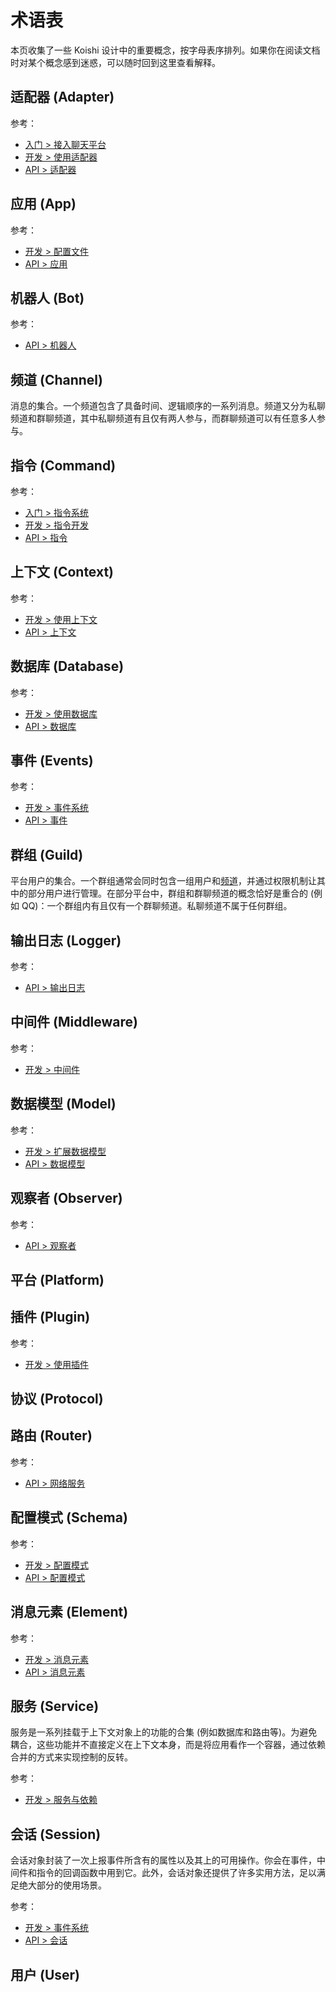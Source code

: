 # 术语表

本页收集了一些 Koishi 设计中的重要概念，按字母表序排列。如果你在阅读文档时对某个概念感到迷惑，可以随时回到这里查看解释。

## 适配器 (Adapter)

参考：

- [入门 > 接入聊天平台](../manual/console/adapter.md)
- [开发 > 使用适配器](../guide/adapter/index.md)
- [API > 适配器](./core/adapter.md)

## 应用 (App)

参考：

- [开发 > 配置文件](../guide/develop/config.md)
- [API > 应用](./core/app.md)

## 机器人 (Bot)

参考：

- [API > 机器人](./core/bot.md)

## 频道 (Channel)

消息的集合。一个频道包含了具备时间、逻辑顺序的一系列消息。频道又分为私聊频道和群聊频道，其中私聊频道有且仅有两人参与，而群聊频道可以有任意多人参与。

## 指令 (Command)

参考：

- [入门 > 指令系统](../manual/usage/command.md)
- [开发 > 指令开发](../guide/basic/command.md)
- [API > 指令](./core/command.md)

## 上下文 (Context)

参考：

- [开发 > 使用上下文](../guide/plugin/selector.md)
- [API > 上下文](./core/context.md)

## 数据库 (Database)

参考：

- [开发 > 使用数据库](../guide/database/)
- [API > 数据库](./database/built-in.md)

## 事件 (Events)

参考：

- [开发 > 事件系统](../guide/basic/events.md)
- [API > 事件](./core/events.md)

## 群组 (Guild)

平台用户的集合。一个群组通常会同时包含一组用户和[频道](#频道)，并通过权限机制让其中的部分用户进行管理。在部分平台中，群组和群聊频道的概念恰好是重合的 (例如 QQ)：一个群组内有且仅有一个群聊频道。私聊频道不属于任何群组。

## 输出日志 (Logger)

参考：

- [API > 输出日志](./utils/logger.md)

## 中间件 (Middleware)

参考：

- [开发 > 中间件](../guide/basic/middleware.md)

## 数据模型 (Model)

参考：

- [开发 > 扩展数据模型](../guide/database/model.md#扩展数据模型)
- [API > 数据模型](./database/model.md)

## 观察者 (Observer)

参考：

- [API > 观察者](./utils/observer.md)

## 平台 (Platform)

## 插件 (Plugin)

参考：

- [开发 > 使用插件](../guide/plugin/)

## 协议 (Protocol)

## 路由 (Router)

参考：

- [API > 网络服务](./service/router.md)

## 配置模式 (Schema)

参考：

- [开发 > 配置模式](../guide/plugin/schema.md)
- [API > 配置模式](./utils/schema.md)

## 消息元素 (Element)

参考：

- [开发 > 消息元素](../guide/basic/element.md)
- [API > 消息元素](./message/syntax.md)

## 服务 (Service)

服务是一系列挂载于上下文对象上的功能的合集 (例如数据库和路由等)。为避免耦合，这些功能并不直接定义在上下文本身，而是将应用看作一个容器，通过依赖合并的方式来实现控制的反转。

参考：

- [开发 > 服务与依赖](../guide/plugin/service.md)

## 会话 (Session)

会话对象封装了一次上报事件所含有的属性以及其上的可用操作。你会在事件，中间件和指令的回调函数中用到它。此外，会话对象还提供了许多实用方法，足以满足绝大部分的使用场景。

参考：

- [开发 > 事件系统](../guide/basic/events.md)
- [API > 会话](./core/session.md)

## 用户 (User)
